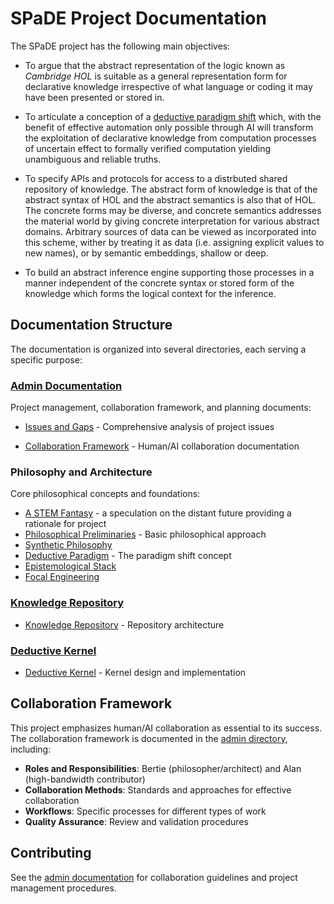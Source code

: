 # SPaDE Project Documentation

The SPaDE project has the following main objectives:

* To argue that the abstract representation of the logic known
as _Cambridge HOL_ is suitable as a general representation form for declarative knowledge irrespective of what language or coding it may have been presented or stored in.

* To articulate a conception of a
[deductive paradigm shift](DeductiveParadigm.md) which,
with the benefit of effective automation only possible through AI
will transform the exploitation of declarative knowledge
from computation processes of uncertain effect to
formally verified computation yielding unambiguous and reliable truths.

* To specify APIs and protocols for access to a distrbuted shared repository of knowledge.
The abstract form of knowledge is that of the abstract syntax of HOL and the abstract semantics is also that of HOL.
The concrete forms may be diverse, and concrete semantics addresses the material world by giving concrete interpretation for various abstract domains.
Arbitrary sources of data can be viewed as incorporated into this scheme, wither by treating it as data (i.e. assigning explicit values to new names), or by semantic embeddings, shallow or deep.

* To build an abstract inference engine supporting those processes
in a manner independent of the concrete syntax or stored form
of the knowledge which forms the logical context for the inference.

## Documentation Structure

The documentation is organized into several directories, each serving a specific purpose:

### [Admin Documentation](admin/README.md)

Project management, collaboration framework, and planning documents:

* [Issues and Gaps](admin/ISSUES.md) - Comprehensive analysis of project issues

* [Collaboration Framework](admin/) - Human/AI collaboration documentation

### Philosophy and Architecture

Core philosophical concepts and foundations:

* [A STEM Fantasy](STEMFantasy.md) - a speculation on the distant future providing a rationale for project
* [Philosophical Preliminaries](PhilosophicalPreliminaries.md) - Basic philosophical approach
* [Synthetic Philosophy](SyntheticPhilosophy.md)
* [Deductive Paradigm](DeductiveParadigm.md) - The paradigm shift concept
* [Epistemological Stack](EpistemologicalStack.md)
* [Focal Engineering](FocalEngineering.md)

### [Knowledge Repository](../kr/README.md)

* [Knowledge Repository](../kr/KnowledgeRepo.md) - Repository architecture

### [Deductive Kernel](../dk/README.md)

* [Deductive Kernel](../dk/kernel.md) - Kernel design and implementation

## Collaboration Framework

This project emphasizes human/AI collaboration as essential to its success. The collaboration framework is documented in the [admin directory](admin/), including:

* **Roles and Responsibilities**: Bertie (philosopher/architect) and Alan (high-bandwidth contributor)
* **Collaboration Methods**: Standards and approaches for effective collaboration
* **Workflows**: Specific processes for different types of work
* **Quality Assurance**: Review and validation procedures

## Contributing

See the [admin documentation](admin/) for collaboration guidelines and project management procedures.
